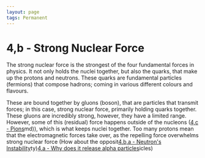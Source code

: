 ```yaml
---
layout: page
tags: Permanent 
---
```


# 4,b - Strong Nuclear Force

The strong nuclear force is the strongest of the four fundamental forces in physics. It not only holds the nuclei together, but also the quarks, that make up the protons and neutrons. These quarks are fundamental particles (fermions) that compose hadrons; coming in various different colours and flavours. 

These are bound together by gluons (boson), that are particles that transmit forces; in this case, strong nuclear force, primarily holding quarks together. These gluons are incredibly strong, however, they have a limited range. However, some of this (residual) force happens outside of the nucleons ([4,c - Pions](4,c%20-%20Pions)md)), which is what keeps nuclei together. Too many protons mean that the electromagnetic forces take over, as the repelling force overwhelms strong nuclear force (How about the opposit[4,b,a - Neutron's Instability](4,b,a%20-%20Neutron's%20Instability)ty)[4,a - Why does it release alpha particles](4,a%20-%20Why%20does%20it%20release%20alpha%20particles)icles)